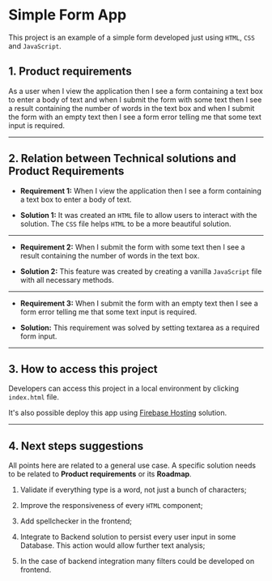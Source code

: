 # Simple Form App

This project is an example of a simple form developed just using `HTML`, `CSS` and `JavaScript`.

## 1. Product requirements

As a user when I view the application then I see a form containing a text box to enter a body of text and when I submit the form with some text then I see a result containing the number of words in the text box
and when I submit the form with an empty text then I see a form error telling me that some text input is required.

---

## 2. Relation between **Technical solutions** and **Product Requirements**

- **Requirement 1:** When I view the application then I see a form containing a text box to enter a body of text.

- **Solution 1:** It was created an `HTML` file to allow users to interact with the solution. The `CSS` file helps `HTML` to be a more beautiful solution.

---

- **Requirement 2:** When I submit the form with some text then I see a result containing the number of words in the text box.

- **Solution 2:** This feature was created by creating a vanilla `JavaScript` file with all necessary methods.

---

- **Requirement 3:** When I submit the form with an empty text then I see a form error telling me that some text input is required.

- **Solution:** This requirement was solved by setting textarea as a required form input.

---


## 3. How to access this project

Developers can access this project in a local environment by clicking `index.html` file.

It's also possible deploy this app using [Firebase Hosting](https://firebase.google.com/docs/hosting) solution.

---

## 4. Next steps suggestions

All points here are related to a general use case. A specific solution needs to be related to **Product requirements** or its **Roadmap**.

1. Validate if everything type is a word, not just a bunch of characters;
   
2. Improve the responsiveness of every `HTML` component;
   
3. Add spellchecker in the frontend;

4. Integrate to Backend solution to persist every user input in some Database. This action would allow further text analysis;
   
5. In the case of backend integration many filters could be developed on frontend.
 
